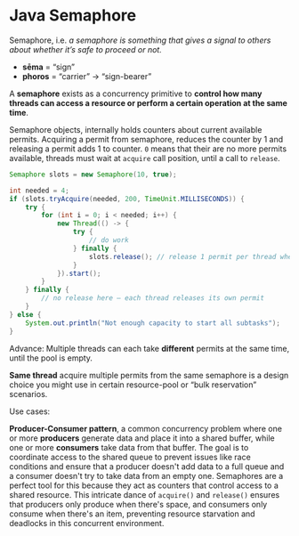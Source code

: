 # Java Semaphore

Semaphore, i.e. *a semaphore is something that gives a signal to others about whether it’s safe to proceed or not.*

- **sēma** = “sign”
- **phoros** = “carrier” → “sign-bearer”

A **semaphore** exists as a concurrency primitive to **control how many threads can access a resource or perform a certain operation at the same time**.

Semaphore objects, internally holds counters about current available permits. Acquiring a permit from semaphore, reduces the counter by 1 and releasing a permit adds 1 to counter. `0` means that their are no more permits available, threads must wait at `acquire` call position, until a call to `release`.

```java
Semaphore slots = new Semaphore(10, true);

int needed = 4;
if (slots.tryAcquire(needed, 200, TimeUnit.MILLISECONDS)) {
    try {
        for (int i = 0; i < needed; i++) {
            new Thread(() -> {
                try {
                    // do work
                } finally {
                    slots.release(); // release 1 permit per thread when done
                }
            }).start();
        }
    } finally {
        // no release here — each thread releases its own permit
    }
} else {
    System.out.println("Not enough capacity to start all subtasks");
}
```

Advance:
Multiple threads can each take **different** permits at the same time, until the pool is empty.

**Same thread** acquire multiple permits from the same semaphore is a design choice you might use in certain resource-pool or “bulk reservation” scenarios.

Use cases:

**Producer-Consumer pattern**, a common concurrency problem where one or more **producers** generate data and place it into a shared buffer, while one or more **consumers** take data from that buffer. The goal is to coordinate access to the shared queue to prevent issues like race conditions and ensure that a producer doesn't add data to a full queue and a consumer doesn't try to take data from an empty one. Semaphores are a perfect tool for this because they act as counters that control access to a shared resource. 
This intricate dance of `acquire()` and `release()` ensures that producers only produce when there's space, and consumers only consume when there's an item, preventing resource starvation and deadlocks in this concurrent environment.